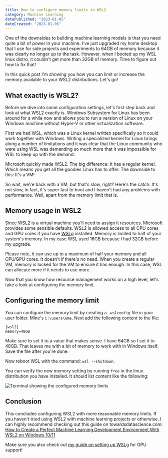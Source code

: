 ```yaml
---
title: How to configure memory limits in WSL2
category: Machine Learning
datePublished: "2023-01-05"
dateCreated: "2023-01-05"
---
```


One of the downsides to building machine learning models is that you need quite a bit of power in your machine. I've just upgraded my home desktop that I use for side projects and experiments to 64GB of memory because it was clearly no longer up to the task. However, when I booted up my WSL linux distro, it couldn't get more than 32GB of memory. Time to figure out how to fix that!

In this quick post I'm showing you how you can limit or increase the memory available to your WSL2 distributions. Let's go!

## What exactly is WSL2?

Before we dive into some configuration settings, let's first step back and look at what WSL2 exactly is. Windows Subsystem for Linux has been around for a while now and allows you to run a version of Linux on your Windows machine without Hyper-V or other virtualization software.

First we had WSL, which was a Linux kernel written specifically so it could work together with Windows. Writing a specialized kernel for Linux brings along a number of limitations and it was clear that the Linux community who were using WSL was demanding so much more that it was impossible for WSL to keep up with the demand.

Microsoft quickly made WSL2. The big difference: It has a regular kernel. Which means you get all the goodies Linux has to offer. The downside to this: It's a VM!

So wait, we're back with a VM, but that's slow, right? Here's the catch: It's not slow, in fact, it's super fast to boot and I haven't had any problems with performance.
Well, apart from the memory limit that is.

## Memory usage in WSL2

Since WSL2 is a virtual machine you'll need to assign it resources. Microsoft provides some sensible defaults. WSL2 is allowed access to all CPU cores and GPU cores if you have [WSLg](https://github.com/microsoft/wslg) installed. Memory is limited to half of your system's memory. In my case WSL used 16GB because I had 32GB before my upgrade.

Please note, it can use up to a maximum of half your memory and all CPU/GPU cores. It doesn't if there's no need. When you create a regular VM, memory is locked for the VM to ensure it has enough. In this case, WSL can allocate more if it needs to use more.

Now that you know how resource management works on a high level, let's take a look at configuring the memory limit.

## Configuring the memory limit

You can configure the memory limit by creating a `.wslconfig` file in your user folder. Mine's `C:\users\wme`. Next add the following content to the file:

```
[wsl2]
memory=48GB
```

Make sure to set it to a value that makes sense. I have 64GB so I set it to 48GB. That leaves me with a bit of memory to work with in Windows itself.
Save the file after you're done.

Now reboot WSL with the command: `wsl --shutdown`.

You can verify the new memory setting by running `free` in the linux distribution you have installed. It should list content like the following:

![Terminal showing the configured memory limits](/content/images/2023/01/05/memory-free.png)

## Conclusion

This concludes configuring WSL2 with more reasonable memory limits. If you haven't tried using WSL2 with machine learning projects or otherwise, I can highly recommend checking out this guide on towardsdatascience.com: [How to Create a Perfect Machine Learning Development Environment With WSL2 on Windows 10/11](https://towardsdatascience.com/how-to-create-perfect-machine-learning-development-environment-with-wsl2-on-windows-10-11-2c80f8ea1f31)

Make sure you also check out [my guide on setting up WSLg](https://fizzylogic.nl/2022/11/02/how-to-set-up-cuda-and-pytorch-in-ubuntu-22-04-on-wsl2) for GPU support!
